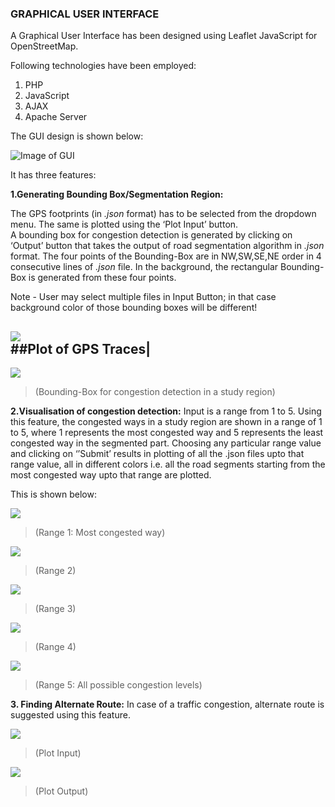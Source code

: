 ### GRAPHICAL USER INTERFACE

A Graphical User Interface has been designed using Leaflet JavaScript for OpenStreetMap. 

 Following technologies have been employed: <br/>
1.	PHP <br/>
2.	JavaScript <br/>
3.	AJAX <br/>
4.	Apache Server

The GUI design is shown below:

![Image of GUI](https://github.com/cs60050/MacTrackz/blob/master/Picture/GUI.png)

 
It has three features:

**1.Generating Bounding Box/Segmentation Region:**

The GPS footprints (in *.json* format) has to be selected from the dropdown menu. The same is plotted using the ‘Plot Input’ button.  
A bounding box for congestion detection is generated by clicking on ‘Output’ button that takes the output of road segmentation algorithm in *.json* format. The four points of the Bounding-Box are in NW,SW,SE,NE  order in 4 consecutive lines of *.json* file. In the background, the rectangular Bounding-Box is generated from these four points. 
	
Note - User may select multiple files in Input Button; in that case background color of those bounding boxes will be different! 

![](https://github.com/cs60050/MacTrackz/blob/master/Picture/Feature1_Input.png)</br>##Plot of GPS Traces|
-------------------------------------------------------------------------------------------------------


![](https://github.com/cs60050/MacTrackz/blob/master/Picture/Feature1_Output.png)

> (Bounding-Box for congestion detection in a study region)

**2.Visualisation of congestion detection:**
Input is a range from 1 to 5.
Using this feature, the congested ways in a study region are shown in a range of 1 to 5, where 1 represents the most congested way and 5 represents the least congested way in the segmented part. 
Choosing any particular range value and clicking on ‘’Submit’ results in plotting of all the .json files upto that range value, all in different colors i.e. all the road segments starting from the most congested way upto that range are plotted. 

This is shown below:
    
![](https://github.com/cs60050/MacTrackz/blob/master/Picture/Feature2_1.png)

 > (Range 1: Most congested way)



![](https://github.com/cs60050/MacTrackz/blob/master/Picture/Feature2_2.png)

   > (Range 2)



![](https://github.com/cs60050/MacTrackz/blob/master/Picture/Feature2_3.png)

   > (Range 3)
   
   

![](https://github.com/cs60050/MacTrackz/blob/master/Picture/Feature2_4.png)

   > (Range 4)
   
   

![](https://github.com/cs60050/MacTrackz/blob/master/Picture/Feature2_5.png)

   > (Range 5: All possible congestion levels)

**3.	Finding Alternate Route:**
	In case of a traffic congestion, alternate route is suggested using this feature.  


![](https://github.com/cs60050/MacTrackz/blob/master/Picture/Feature3_input.png)

> (Plot Input)


![](https://github.com/cs60050/MacTrackz/blob/master/Picture/Feature3_output.png)

> (Plot Output)

